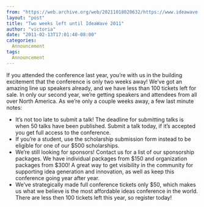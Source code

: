 ```yaml
---
from: "https://web.archive.org/web/20211018020632/https://www.ideawave.ca/two-weeks-left-until-ideawave-2011/"
layout: "post"
title: "Two weeks left until IdeaWave 2011"
author: "victoria"
date: "2011-02-13T17:01:40-08:00"
categories:
  Announcement
tags: 
  Announcement
---
```


If you attended the conference last year, you’re with us in the building excitement that the conference is only two weeks away! We’ve got an amazing line up speakers already, and we have less than 100 tickets left for sale. In only our second year, we’re getting speakers and attendees from all over North America. As we’re only a couple weeks away, a few last minute notes:

* It’s not too late to submit a talk! The deadline for submitting talks is when 50 talks have been published. Submit a talk today, if it’s accepted you get full access to the conference.
* If you’re a student, use the scholarship submission form instead to be eligible for one of our $500 scholarships.
* We’re still looking for sponsors! Contact us for a list of our sponsorship packages. We have individual packages from $150 and organization packages from $300! A great way to get visibility in the community for supporting idea generation and innovation, as well as keep this conference going year after year.
* We’ve strategically made full conference tickets only $50, which makes us what we believe is the most affordable ideas conference in the world. There are less then 100 tickets left this year, so register today!
